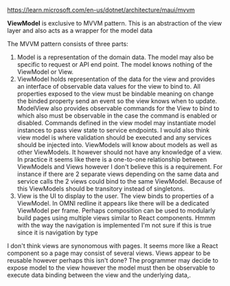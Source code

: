 https://learn.microsoft.com/en-us/dotnet/architecture/maui/mvvm

**ViewModel** is exclusive to MVVM pattern. This is an abstraction of the view layer and also acts as a wrapper for the model data

The MVVM pattern consists of three parts:
1. Model is a representation of the domain data. The model may also be specific to request or API end point. The model knows nothing of the ViewModel or View.
2. ViewModel holds representation of the data for the view and provides an interface of observable data values for the view to bind to. All properties exposed to the view must be bindable meaning on change the binded property send an event so the view knows when to update. ModelView also provides observable commands for the View to bind to which also must be observable in the case the command is enabled or disabled. Commands defined in the view model may instantiate model instances to pass view state to service endpoints. I would also think view model is where validation should be executed and any services should be injected into. ViewModels will know about models as well as other ViewModels. It however should not have any knowledge of a view. In practice it seems like there is a one-to-one relationship between ViewModels and Views however I don't believe this is a requirement. For instance if there are 2 separate views depending on the same data and service calls the 2 views could bind to the same ViewModel. Because of this ViewModels should be transitory instead of singletons.
3. View is the UI to display to the user. The view binds to properties of a ViewModel. In OMNI redline it appears like there will be a dedicated ViewModel per frame. Perhaps composition can be used to modularly build pages using multiple views similar to React components. Hmmm with the way the navigation is implemented I'm not sure if this is true since it is navigation by type

I don't think views are synonomous with pages. It seems more like a React component so a page may consist of several views. Views appear to be reusable however perhaps this isn't done?
The programmer may decide to expose model to the view however the model must then be observable to execute data binding between the view and the underlying data,.
